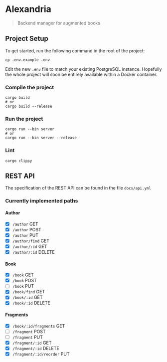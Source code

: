 # Alexandria

> Backend manager for augmented books

## Project Setup

To get started, run the following command in the root of the project:

```shell
cp .env.example .env
```

Edit the new `.env` file to match your existing PostgreSQL instance.
Hopefully the whole project will soon be entirely available within a
Docker container.

### Compile the project
```shell
cargo build
# or
cargo build --release
```

### Run the project
```shell
cargo run --bin server
# or
cargo run --bin server --release
```

### Lint
```shell
cargo clippy
```

## REST API
The specification of the REST API can be found in the file `docs/api.yml`

### Currently implemented paths

#### Author
- [X] `/author` GET
- [X] `/author` POST
- [X] `/author` PUT
- [X] `/author/find` GET
- [X] `/author/:id` GET
- [X] `/author/:id` DELETE

#### Book
- [X] `/book` GET
- [X] `/book` POST
- [ ] `/book` PUT
- [X] `/book/find` GET
- [X] `/book/:id` GET
- [X] `/book/:id` DELETE

#### Fragments
- [X] `/book/:id/fragments` GET
- [ ] `/fragment` POST
- [ ] `/fragment` PUT
- [X] `/fragment/:id` GET
- [X] `/fragment/:id` DELETE
- [X] `/fragment/:id/reorder` PUT
